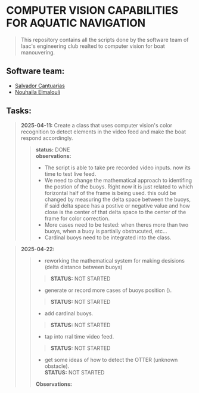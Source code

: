 # COMPUTER VISION CAPABILITIES FOR AQUATIC NAVIGATION
> This repository contains all the scripts done by the software team of Iaac's engineering club realted to computer vision for boat manouvering.

## Software team:
- [Salvador Cantuarias](https://www.linkedin.com/in/salvador-cantuarias-bb5715268/)
- [Nouhaila Elmalouli](https://www.linkedin.com/in/nouhaila-elmalouli-46517a208/)

## Tasks:
> **2025-04-11:** Create a class that uses computer vision's color recognition to detect elements in the video feed and make the boat respond accordingly.
>> **status:** DONE<br>
>> **observations:**<br>
>>- The script is able to take pre recorded video inputs. now its time to test live feed.<br>
>>- We need to change the mathematical approach to identifing the postion of the buoys. Right now it is just related to which forizontal half of the frame is being used. this ould be changed by measuring the delta space between the buoys, if said delta space has a postive or negative value and how close is the center of that delta space to the center of the frame for color correction.<br>
>>- More cases need to be tested: when theres more than two buoys, when a buoy is partially obstrucuted, etc...<br>
>>- Cardinal buoys need to be integrated into the class.

> **2025-04-22:**<br>
>>- reworking the mathematical system for making desisions (delta distance between buoys)<br>
>>> **STATUS:** NOT STARTED<br>
>>
>>- generate or record more cases of buoys position ().<br>
>>> **STATUS:** NOT STARTED<br>
>>
>>- add cardinal buoys.<br>
>>> **STATUS:** NOT STARTED<br>
>>
>>- tap into rral time video feed.<br>
>>> **STATUS:** NOT STARTED<br>
>>
>>- get some ideas of how to detect the OTTER (unknown obstacle).<br>
>> **STATUS:** NOT STARTED<br>
>>
>> **Observations:**<br>